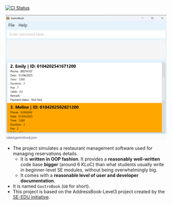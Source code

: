 [![CI Status](https://github.com/AY2425S2-CS2103T-T09-3/tp/workflows/Java%20CI/badge.svg)](https://github.com/AY2425S2-CS2103T-T09-3/tp/actions)

![Ui](docs/images/Ui1.png)

* The project simulates a restaurant management software used for managing reservations details.
  * It is **written in OOP fashion**. It provides a **reasonably well-written** code base **bigger** (around 6 KLoC) than what students usually write in beginner-level SE modules, without being overwhelmingly big.
  * It comes with a **reasonable level of user and developer documentation**.
* It is named `GastroBook` (`GB` for short).
* This project is based on the AddressBook-Level3 project created by the [SE-EDU initiative](https://se-education.org).
